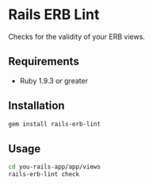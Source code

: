 # Rails ERB Lint

Checks for the validity of your ERB views.

## Requirements

* Ruby 1.9.3 or greater

## Installation

```bash
gem install rails-erb-lint
```

## Usage

```bash
cd you-rails-app/app/views
rails-erb-lint check
```
